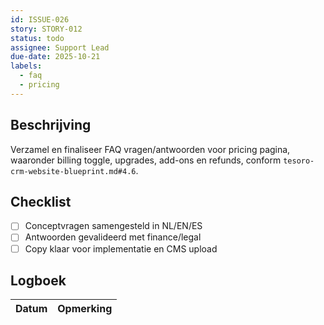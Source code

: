 ```yaml
---
id: ISSUE-026
story: STORY-012
status: todo
assignee: Support Lead
due-date: 2025-10-21
labels:
  - faq
  - pricing
---
```


## Beschrijving
Verzamel en finaliseer FAQ vragen/antwoorden voor pricing pagina, waaronder billing toggle, upgrades, add-ons en refunds, conform `tesoro-crm-website-blueprint.md#4.6`.

## Checklist
- [ ] Conceptvragen samengesteld in NL/EN/ES
- [ ] Antwoorden gevalideerd met finance/legal
- [ ] Copy klaar voor implementatie en CMS upload

## Logboek
| Datum | Opmerking |
|-------|-----------|

